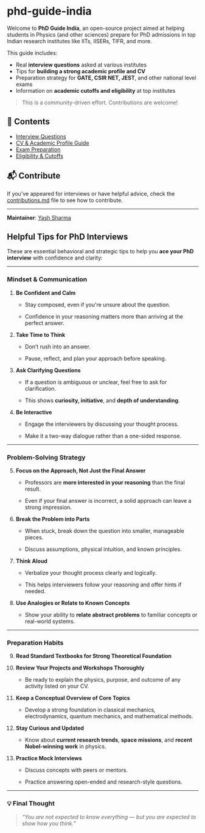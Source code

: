 # phd-guide-india

Welcome to **PhD Guide India**, an open-source project aimed at helping students in Physics (and other sciences) prepare for PhD admissions in top Indian research institutes like IITs, IISERs, TIFR, and more.

This guide includes:
- Real **interview questions** asked at various institutes
- Tips for **building a strong academic profile and CV**
- Preparation strategy for **GATE, CSIR NET, JEST**, and other national level exams
- Information on **academic cutoffs and eligibility** at top institutes

> This is a community-driven effort. Contributions are welcome!

## 📂 Contents
- [Interview Questions](interview-questions/)
- [CV & Academic Profile Guide](cv-and-profile/)
- [Exam Preparation](exam-prep/)
- [Eligibility & Cutoffs](eligibility-criteria/)

## 📬 Contribute
If you’ve appeared for interviews or have helpful advice, check the [contributions.md](contributions.md) file to see how to contribute.

---
**Maintainer**: [Yash Sharma](https://github.com/yourusername)



##  **Helpful Tips for PhD Interviews**

These are essential behavioral and strategic tips to help you **ace your PhD interview** with confidence and clarity:

---

###  **Mindset & Communication**

1. **Be Confident and Calm**
    
    - Stay composed, even if you're unsure about the question.
        
    - Confidence in your reasoning matters more than arriving at the perfect answer.
        
2. **Take Time to Think**
    
    - Don’t rush into an answer.
        
    - Pause, reflect, and plan your approach before speaking.
        
3. **Ask Clarifying Questions**
    
    - If a question is ambiguous or unclear, feel free to ask for clarification.
        
    - This shows **curiosity, initiative**, and **depth of understanding**.
        
4. **Be Interactive**
    
    - Engage the interviewers by discussing your thought process.
        
    - Make it a two-way dialogue rather than a one-sided response.
        

---

###  **Problem-Solving Strategy**

5. **Focus on the Approach, Not Just the Final Answer**
    
    - Professors are **more interested in your reasoning** than the final result.
        
    - Even if your final answer is incorrect, a solid approach can leave a strong impression.
        
6. **Break the Problem into Parts**
    
    - When stuck, break down the question into smaller, manageable pieces.
        
    - Discuss assumptions, physical intuition, and known principles.
        
7. **Think Aloud**
    
    - Verbalize your thought process clearly and logically.
        
    - This helps interviewers follow your reasoning and offer hints if needed.
        
8. **Use Analogies or Relate to Known Concepts**
    
    - Show your ability to **relate abstract problems** to familiar concepts or real-world systems.
        

---

###  **Preparation Habits**

9.   **Read Standard Textbooks for Strong Theoretical Foundation**

10. **Review Your Projects and Workshops Thoroughly**
    
    - Be ready to explain the physics, purpose, and outcome of any activity listed on your CV.
        
11. **Keep a Conceptual Overview of Core Topics**
    
	- Develop a strong foundation in classical mechanics, electrodynamics, quantum mechanics, and mathematical methods.
    
12. **Stay Curious and Updated**
    
	- Know about **current research trends**, **space missions**, and **recent Nobel-winning work** in physics.
    
13. **Practice Mock Interviews**
    
	- Discuss concepts with peers or mentors.
	    
	- Practice answering open-ended and research-style questions.
	    

---

### 💡 **Final Thought**

> _“You are not expected to know everything — but you are expected to show how you think.”_

